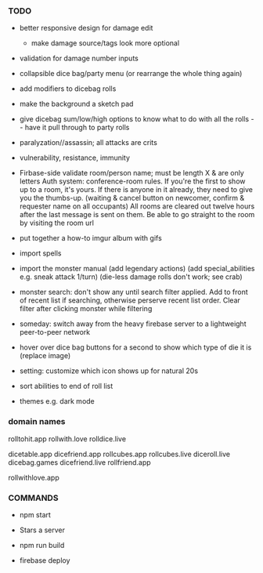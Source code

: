 
### TODO


- better responsive design for damage edit
  - make damage source/tags look more optional

- validation for damage number inputs
- collapsible dice bag/party menu (or rearrange the whole thing again)
- add modifiers to dicebag rolls
- make the background a sketch pad

- give dicebag sum/low/high options to know what to do with all the rolls
  -- have it pull through to party rolls

- paralyzation//assassin; all attacks are crits
- vulnerability, resistance, immunity

- Firbase-side validate room/person name; must be length X & are only letters
  Auth system: conference-room rules.
  If you're the first to show up to a room, it's yours.
  If there is anyone in it already, they need to give you the thumbs-up.
    (waiting & cancel button on newcomer, confirm & requester name on all occupants)
  All rooms are cleared out twelve hours after the last message is sent on them.
  Be able to go straight to the room by visiting the room url

- put together a how-to imgur album with gifs
- import spells
- import the monster manual
  (add legendary actions)
  (add special_abilities e.g. sneak attack 1/turn)
  (die-less damage rolls don't work; see crab)
- monster search: don't show any until search filter applied. Add to front of recent list if searching, otherwise perserve recent list order. Clear filter after clicking monster while filtering


- someday: switch away from the heavy firebase server to a lightweight peer-to-peer network

- hover over dice bag buttons for a second to show which type of die it is (replace image)
- setting: customize which icon shows up for natural 20s
- sort abilities to end of roll list
- themes e.g. dark mode

### domain names

rolltohit.app
rollwith.love
rolldice.live

dicetable.app
dicefriend.app
rollcubes.app
rollcubes.live
diceroll.live
dicebag.games
dicefriend.live
rollfriend.app


rollwithlove.app


### COMMANDS

- npm start
- Stars a server

- npm run build
- firebase deploy

